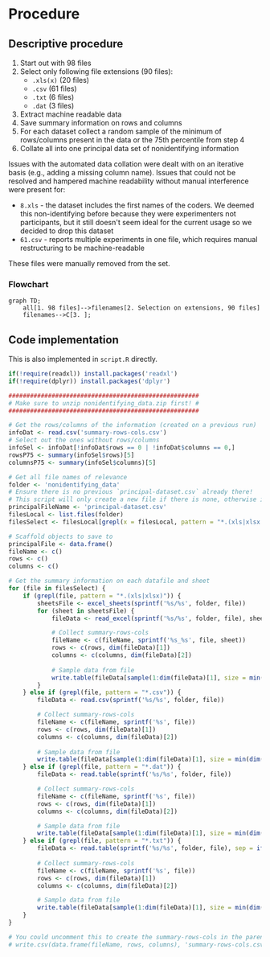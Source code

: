 # Procedure

## Descriptive procedure

1. Start out with 98 files
2. Select only following file extensions (90 files):
   - `.xls(x)` (20 files)
   - `.csv` (61 files)
   - `.txt` (6 files)
   - `.dat` (3 files)
3. Extract machine readable data
4. Save summary information on rows and columns
5. For each dataset collect a random sample of the minimum of rows/columns present in the data or the 75th percentile from step 4
6. Collate all into one principal data set of nonidentifying information

Issues with the automated data collation were dealt with on an iterative basis (e.g., adding a missing column name). Issues that could not be resolved and hampered machine readability without manual interference were present for:

- `8.xls` - the dataset includes the first names of the coders. We deemed this non-identifying before because they were experimenters not participants, but it still doesn't seem ideal for the current usage so we decided to drop this dataset
- `61.csv` - reports multiple experiments in one file, which requires manual restructuring to be machine-readable

These files were manually removed from the set.

### Flowchart

```mermaid
graph TD;
    all[1. 98 files]-->filenames[2. Selection on extensions, 90 files]
    filenames-->C[3. ];
```

## Code implementation

This is also implemented in `script.R` directly.

```r
if(!require(readxl)) install.packages('readxl')
if(!require(dplyr)) install.packages('dplyr')

#####################################################
# Make sure to unzip nonidentifying_data.zip first! #
#####################################################

# Get the rows/columns of the information (created on a previous run)
infoDat <- read.csv('summary-rows-cols.csv')
# Select out the ones without rows/columns
infoSel <- infoDat[!infoDat$rows == 0 | !infoDat$columns == 0,]
rowsP75 <- summary(infoSel$rows)[5]
columnsP75 <- summary(infoSel$columns)[5]

# Get all file names of relevance
folder <- 'nonidentifying_data'
# Ensure there is no previous `principal-dataset.csv` already there!
# This script will only create a new file if there is none, otherwise it'll append.
principalFileName <- 'principal-dataset.csv'
filesLocal <- list.files(folder)
filesSelect <- filesLocal[grepl(x = filesLocal, pattern = "*.(xls|xlsx|csv|dat|txt)")]

# Scaffold objects to save to
principalFile <- data.frame()
fileName <- c()
rows <- c()
columns <- c()

# Get the summary information on each datafile and sheet
for (file in filesSelect) {
    if (grepl(file, pattern = "*.(xls|xlsx)")) {
        sheetsFile <- excel_sheets(sprintf('%s/%s', folder, file))
        for (sheet in sheetsFile) {
            fileData <- read_excel(sprintf('%s/%s', folder, file), sheet, col_names = FALSE)

            # Collect summary-rows-cols
            fileName <- c(fileName, sprintf('%s_%s', file, sheet))
            rows <- c(rows, dim(fileData)[1])
            columns <- c(columns, dim(fileData)[2])
            
            # Sample data from file
            write.table(fileData[sample(1:dim(fileData)[1], size = min(dim(fileData)[1], rowsP75)), sample(1:dim(fileData)[2], size = min(dim(fileData)[2], columnsP75))], principalFileName, append = TRUE, sep = ',', row.names = FALSE, col.names = FALSE)
        }
    } else if (grepl(file, pattern = "*.csv")) {
        fileData <- read.csv(sprintf('%s/%s', folder, file))

        # Collect summary-rows-cols
        fileName <- c(fileName, sprintf('%s', file))
        rows <- c(rows, dim(fileData)[1])
        columns <- c(columns, dim(fileData)[2])
        
        # Sample data from file
        write.table(fileData[sample(1:dim(fileData)[1], size = min(dim(fileData)[1], rowsP75)), sample(1:dim(fileData)[2], size = min(dim(fileData)[2], columnsP75))], principalFileName, append = TRUE, sep = ',', row.names = FALSE, col.names = FALSE)
    } else if (grepl(file, pattern = "*.dat")) {
        fileData <- read.table(sprintf('%s/%s', folder, file))

        # Collect summary-rows-cols
        fileName <- c(fileName, sprintf('%s', file))
        rows <- c(rows, dim(fileData)[1])
        columns <- c(columns, dim(fileData)[2])

        # Sample data from file
        write.table(fileData[sample(1:dim(fileData)[1], size = min(dim(fileData)[1], rowsP75)), sample(1:dim(fileData)[2], size = min(dim(fileData)[2], columnsP75))], principalFileName, append = TRUE, sep = ',', row.names = FALSE, col.names = FALSE)
    } else if (grepl(file, pattern = "*.txt")) {
        fileData <- read.table(sprintf('%s/%s', folder, file), sep = ifelse(grepl(x = file, pattern = "^(4|13|63)"), '\t', ','), fileEncoding = ifelse(file == "13.txt", "utf-16le", ""))
       
        # Collect summary-rows-cols
        fileName <- c(fileName, sprintf('%s', file))
        rows <- c(rows, dim(fileData)[1])
        columns <- c(columns, dim(fileData)[2])

        # Sample data from file
        write.table(fileData[sample(1:dim(fileData)[1], size = min(dim(fileData)[1], rowsP75)), sample(1:dim(fileData)[2], size = min(dim(fileData)[2], columnsP75))], principalFileName, append = TRUE, sep = ',', row.names = FALSE, col.names = FALSE)
    }
}

# You could uncomment this to create the summary-rows-cols in the parent folder
# write.csv(data.frame(fileName, rows, columns), 'summary-rows-cols.csv', row.names = FALSE)
```
